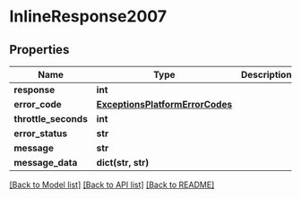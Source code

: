 # InlineResponse2007

## Properties
Name | Type | Description | Notes
------------ | ------------- | ------------- | -------------
**response** | **int** |  | [optional] 
**error_code** | [**ExceptionsPlatformErrorCodes**](ExceptionsPlatformErrorCodes.md) |  | [optional] 
**throttle_seconds** | **int** |  | [optional] 
**error_status** | **str** |  | [optional] 
**message** | **str** |  | [optional] 
**message_data** | **dict(str, str)** |  | [optional] 

[[Back to Model list]](../README.md#documentation-for-models) [[Back to API list]](../README.md#documentation-for-api-endpoints) [[Back to README]](../README.md)


